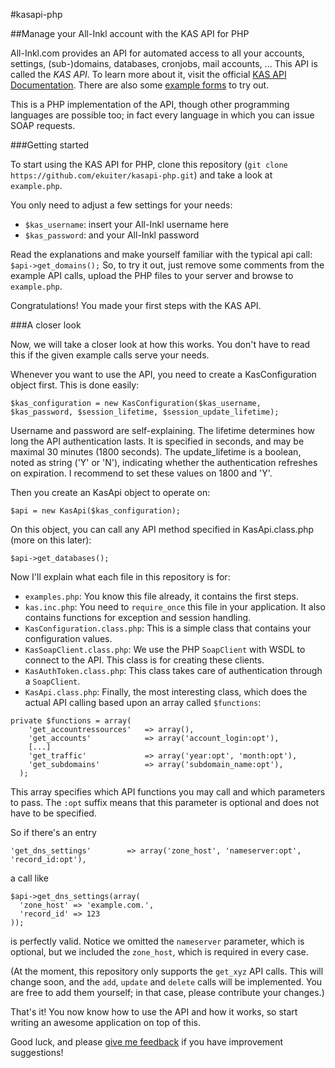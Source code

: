 #kasapi-php

##Manage your All-Inkl account with the KAS API for PHP

All-Inkl.com provides an API for automated access to all your accounts, settings, (sub-)domains, databases, cronjobs, mail accounts, ...
This API is called the *KAS API*. To learn more about it, visit the official [KAS API Documentation](http://kasapi.kasserver.com/dokumentation/phpdoc/).
There are also some [example forms](http://kasapi.kasserver.com/dokumentation/?open=beispiele) to try out.

This is a PHP implementation of the API, though other programming languages are possible too; in fact every language in which you can issue SOAP requests.

###Getting started

To start using the KAS API for PHP, clone this repository (`git clone https://github.com/ekuiter/kasapi-php.git`) and take a look at `example.php`.

You only need to adjust a few settings for your needs:
- `$kas_username`: insert your All-Inkl username here
- `$kas_password`: and your All-Inkl password

Read the explanations and make yourself familiar with the typical api call: `$api->get_domains();`
So, to try it out, just remove some comments from the example API calls, upload the PHP files to your server and browse to `example.php`.

Congratulations! You made your first steps with the KAS API.

###A closer look

Now, we will take a closer look at how this works. You don't have to read this if the given example calls serve your needs.

Whenever you want to use the API, you need to create a KasConfiguration object first. This is done easily:
```
$kas_configuration = new KasConfiguration($kas_username, $kas_password, $session_lifetime, $session_update_lifetime);
```
Username and password are self-explaining. The lifetime determines how long the API authentication lasts. It is specified in seconds, and may be maximal 30 minutes (1800 seconds). The update_lifetime is a boolean, noted as string ('Y' or 'N'), indicating whether the authentication refreshes on expiration. I recommend to set these values on 1800 and 'Y'.

Then you create an KasApi object to operate on:
```
$api = new KasApi($kas_configuration);
```
On this object, you can call any API method specified in KasApi.class.php (more on this later):
```
$api->get_databases();
```
Now I'll explain what each file in this repository is for:
- `examples.php`: You know this file already, it contains the first steps.
- `kas.inc.php`: You need to `require_once` this file in your application. It also contains functions for exception and session handling.
- `KasConfiguration.class.php`: This is a simple class that contains your configuration values.
- `KasSoapClient.class.php`: We use the PHP `SoapClient` with WSDL to connect to the API. This class is for creating these clients.
- `KasAuthToken.class.php`: This class takes care of authentication through a `SoapClient`.
- `KasApi.class.php`: Finally, the most interesting class, which does the actual API calling based upon an array called `$functions`:
```
private $functions = array(
    'get_accountressources'   => array(),
    'get_accounts'            => array('account_login:opt'),
    [...]
    'get_traffic'             => array('year:opt', 'month:opt'),
    'get_subdomains'          => array('subdomain_name:opt'),
  );
```
This array specifies which API functions you may call and which parameters to pass. The `:opt` suffix means that this parameter is optional and does not have to be specified.

So if there's an entry

`'get_dns_settings'        => array('zone_host', 'nameserver:opt', 'record_id:opt'),`

a call like
```
$api->get_dns_settings(array(
  'zone_host' => 'example.com.',
  'record_id' => 123
));
```
is perfectly valid. Notice we omitted the `nameserver` parameter, which is optional, but we included the `zone_host`, which is required in every case.

(At the moment, this repository only supports the `get_xyz` API calls. This will change soon, and the `add`, `update` and `delete` calls will be implemented. You are free to add them yourself; in that case, please contribute your changes.)

That's it! You now know how to use the API and how it works, so start writing an awesome application on top of this.

Good luck, and please [give me feedback](mailto:info@elias-kuiter.de) if you have improvement suggestions!